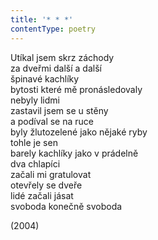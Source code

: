 ```yaml
---
title: '* * *'
contentType: poetry
---
```


<section>

Utíkal jsem skrz záchody  
za dveřmi další a další  
špinavé kachlíky  
bytosti které mě pronásledovaly  
nebyly lidmi  
zastavil jsem se u stěny  
a podíval se na ruce  
byly žlutozelené jako nějaké ryby  
tohle je sen  
barely kachlíky jako v prádelně  
dva chlapíci  
začali mi gratulovat  
otevřely se dveře  
lidé začali jásat  
svoboda konečně svoboda

</section>

<section>

(2004)

</section>
